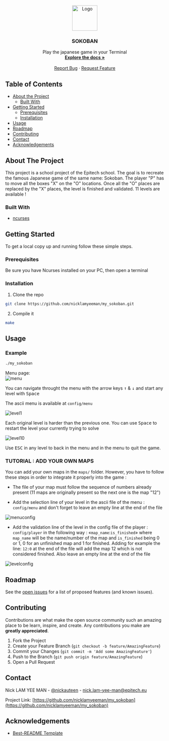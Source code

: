 <!-- PROJECT LOGO -->
<br />
<p align="center">
  <a href="https://github.com/nicklamyeeman/my_sokoban">
    <img src="config/logo.png" alt="Logo" width="80" height="80">
  </a>

  <h3 align="center">SOKOBAN</h3>

  <p align="center">
    Play the japanese game in your Terminal
    <br />
    <a href="https://github.com/nicklamyeeman/my_sokoban"><strong>Explore the docs »</strong></a>
    <br />
    <br />
    <a href="https://github.com/nicklamyeeman/my_sokoban/issues">Report Bug</a>
    ·
    <a href="https://github.com/nicklamyeeman/my_sokoban/issues">Request Feature</a>
  </p>
</p>



<!-- TABLE OF CONTENTS -->
## Table of Contents

* [About the Project](#about-the-project)
  * [Built With](#built-with)
* [Getting Started](#getting-started)
  * [Prerequisites](#prerequisites)
  * [Installation](#installation)
* [Usage](#usage)
* [Roadmap](#roadmap)
* [Contributing](#contributing)
* [Contact](#contact)
* [Acknowledgements](#acknowledgements)



<!-- ABOUT THE PROJECT -->
## About The Project

This project is a school project of the Epitech school. The goal is to recreate the famous Japanese game of the same name: Sokoban.
The player "P" has to move all the boxes "X" on the "O" locations. Once all the "O" places are replaced by the "X" places, the level is finished and validated.
11 levels are available !

### Built With

* [ncurses](https://invisible-island.net/ncurses/announce.html)



<!-- GETTING STARTED -->
## Getting Started

To get a local copy up and running follow these simple steps.

### Prerequisites

Be sure you have Ncurses installed on your PC, then open a terminal

### Installation

1. Clone the repo
```sh
git clone https://github.com/nicklamyeeman/my_sokoban.git
```
2. Compile it
```sh
make
```



<!-- USAGE -->
## Usage

### Example

```sh
./my_sokoban
```

Menu page:
<br/>
<img src="config/menu.png" alt="menu">

You can navigate throught the menu with the arrow keys <kbd>↑</kbd> & <kbd>↓</kbd> and start any level with <kbd>Space</kbd>

The ascii menu is available at ```config/menu```

![level1](https://github.com/nicklamyeeman/my_sokoban/blob/main/config/level1.gif)

Each original level is harder than the previous one.
You can use <kbd>Space</kbd> to restart the level your currently trying to solve

<img src="config/level10.png" alt="level10">

Use <kbd>ESC</kbd> in any level to back in the menu and in the menu to quit the game.


### TUTORIAL : ADD YOUR OWN MAPS

You can add your own maps in the ```maps/``` folder.
However, you have to follow these steps in order to integrate it properly into the game : 

- The file of your map must follow the sequence of numbers already present (11 maps are originally present so the next one is the map "12")

- Add the selection line of your level in the ascii file of the menu : ```config/menu``` and don't forget to leave an empty line at the end of the file
<img src="config/menuconfig.png" alt="menuconfig">

- Add the validation line of the level in the config file of the player : ```config/player``` in the following way : «```map_name```:```is_finished```» where ```map_name``` will be the name/number of the map and ```is_finished``` being 0 or 1, 0 for an unfinished map and 1 for finished.
Adding for example the line: ```12:0``` at the end of the file will add the map 12 which is not considered finished.
Also leave an empty line at the end of the file
<img src="config/levelconfig.png" alt="levelconfig">

<!-- ROADMAP -->
## Roadmap

See the [open issues](https://github.com/nicklamyeeman/my_sokoban/issues) for a list of proposed features (and known issues).



<!-- CONTRIBUTING -->
## Contributing

Contributions are what make the open source community such an amazing place to be learn, inspire, and create. Any contributions you make are **greatly appreciated**.

1. Fork the Project
2. Create your Feature Branch (`git checkout -b feature/AmazingFeature`)
3. Commit your Changes (`git commit -m 'Add some AmazingFeature'`)
4. Push to the Branch (`git push origin feature/AmazingFeature`)
5. Open a Pull Request



<!-- CONTACT -->
## Contact

Nick LAM YEE MAN - [@nickauteen](https://twitter.com/nickauteen) - nick.lam-yee-man@epitech.eu

Project Link: [https://github.com/nicklamyeeman/my_sokoban](https://github.com/nicklamyeeman/my_sokoban)



<!-- ACKNOWLEDGEMENTS -->
## Acknowledgements

* [Best-README Template](https://github.com/othneildrew/Best-README-Template)





<!-- MARKDOWN LINKS & IMAGES -->
<!-- https://www.markdownguide.org/basic-syntax/#reference-style-links -->
[contributors-shield]: https://img.shields.io/github/contributors/nicklamyeeman/repo.svg?style=flat-square
[contributors-url]: https://github.com/nicklamyeeman/repo/graphs/contributors
[forks-shield]: https://img.shields.io/github/forks/nicklamyeeman/repo.svg?style=flat-square
[forks-url]: https://github.com/nicklamyeeman/repo/network/members
[stars-shield]: https://img.shields.io/github/stars/nicklamyeeman/repo.svg?style=flat-square
[stars-url]: https://github.com/nicklamyeeman/repo/stargazers
[issues-shield]: https://img.shields.io/github/issues/nicklamyeeman/repo.svg?style=flat-square
[issues-url]: https://github.com/nicklamyeeman/repo/issues
[license-shield]: https://img.shields.io/github/license/nicklamyeeman/repo.svg?style=flat-square
[license-url]: https://github.com/nicklamyeeman/repo/blob/master/LICENSE.txt
[linkedin-shield]: https://img.shields.io/badge/-LinkedIn-black.svg?style=flat-square&logo=linkedin&colorB=555
[linkedin-url]: https://linkedin.com/in/nicklamyeeman
[product-screenshot]: images/screenshot.png
